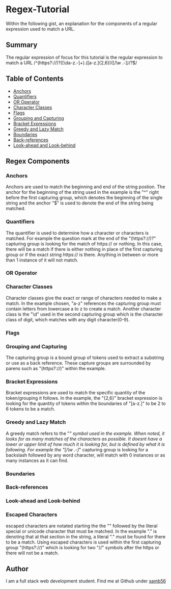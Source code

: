 # Regex-Tutorial

Within the following gist, an explanation for the components of a regular expression used to match a URL. 

## Summary


The regular expression of focus for this tutorial is the regular expression to match a URL /^(https?:\/\/)?([\da-z\.-]+)\.([a-z\.]{2,6})([\/\w \.-]*)*\/?$/
## Table of Contents

- [Anchors](#anchors)
- [Quantifiers](#quantifiers)
- [OR Operator](#or-operator)
- [Character Classes](#character-classes)
- [Flags](#flags)
- [Grouping and Capturing](#grouping-and-capturing)
- [Bracket Expressions](#bracket-expressions)
- [Greedy and Lazy Match](#greedy-and-lazy-match)
- [Boundaries](#boundaries)
- [Back-references](#back-references)
- [Look-ahead and Look-behind](#look-ahead-and-look-behind)

## Regex Components

### Anchors
Anchors are used to match the beginning and end of the string postion. The anchor for the beginning of the string used in the example is the "^" right before the first capturing group, which denotes the beginning of the single string and the anchor "$" is used to denote the end of the string being matched.

### Quantifiers
The quantifier is used to determine how a character or characters is matched. For example the question mark at the end of the "(https?:\/\/)?" capturing group is looking for the match of https:// or nothing. In this case, there will be a match if there is either nothing in place of the first capturing group or if the exact string https:// is there. Anything in between or more than 1 instance of it will not match.
### OR Operator

### Character Classes
Character classes give the exact or range of characters needed to make a match. In the example chosen, "a-z" references the capturing group must contain letters from lowercase a to z to create a match. Another character class is the "\d" used in the second capturing group which is the character class of digit, which matches with any digit character(0-9).
### Flags

### Grouping and Capturing
The capturing group is a bound group of tokens used to extract a substring or use as a back reference. These capture groups are surrounded by parens such as 
"(https?:\/\/)" within the example.
### Bracket Expressions
Bracket expressions are used to match the specific quantity of the token/grouping it follows. In the example, the "{2,6}" bracket expression is looking for the quantity of tokens within the boundaries of "[a-z\.]" to be 2 to 6 tokens to be a match.
### Greedy and Lazy Match
A greedy match refers to the "*" symbol used in the example. When noted, it looks for as many matches of the characters as possible. It doesnt have a lower or upper limit of how much it is looking for, but is defined by what it is following. For example the "[\/\w \.-]*" capturing group is looking for a backslash followed by any word character, will match with 0 instances or as many instances as it can find.
### Boundaries

### Back-references

### Look-ahead and Look-behind

### Escaped Characters
escaped characters are notated starting the the "\" followed by the literal special or unicode character that must be matched. In the example "\." is denoting that at that section in the string, a literal "." must be found for there to be a match. Using escaped characters is used within the first capturing group "(https?:\/\/)" which is looking for two "//" symbols after the https or there will not be a match.

## Author
I am a full stack web development student.
Find me at Github under [samb56](https://github.com/samb56)
